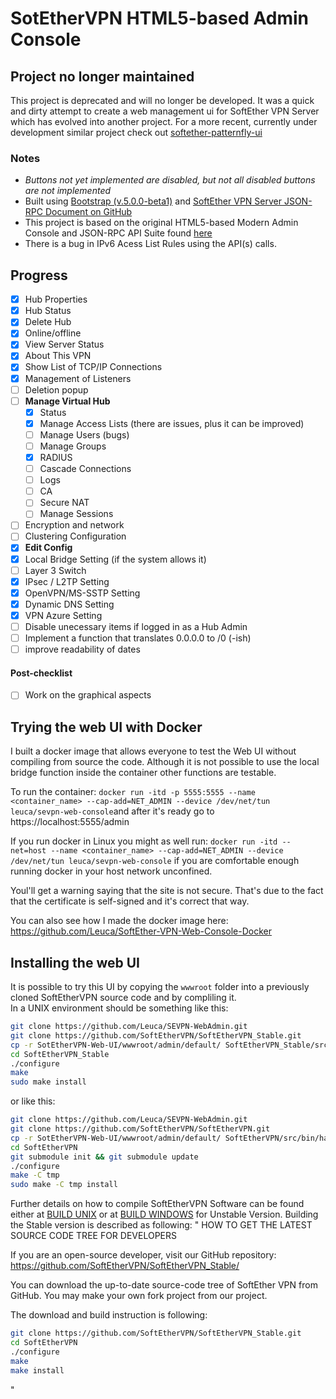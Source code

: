 # SotEtherVPN HTML5-based Admin Console
## Project no longer maintained
This project is deprecated and will no longer be developed. It was a quick and dirty attempt to create a web management ui for SoftEther VPN Server which has evolved into another project.
For a more recent, currently under development similar project check out [softether-patternfly-ui](https://github.com/Leuca/softether-patternfly-ui)
### Notes
  - *Buttons not yet implemented are disabled, but not all disabled buttons are not implemented*
  - Built using [Bootstrap (v.5.0.0-beta1)](https://github.com/twbs/bootstrap) and [SoftEther VPN Server JSON-RPC Document on GitHub](https://github.com/SoftEtherVPN/SoftEtherVPN/tree/master/developer_tools/vpnserver-jsonrpc-clients/)
  - This project is based on the original HTML5-based Modern Admin Console and JSON-RPC API Suite found [here](https://github.com/SoftEtherVPN/SoftEtherVPN/tree/master/src/bin/hamcore/wwwroot/admin)
  - There is a bug in IPv6 Acess List Rules using the API(s) calls.
## Progress
  - [x] Hub Properties
  - [x] Hub Status
  - [x] Delete Hub
  - [x] Online/offline
  - [x] View Server Status
  - [x] About This VPN
  - [x] Show List of TCP/IP Connections
  - [x] Management of Listeners
  - [ ] Deletion popup
  - [ ] **Manage Virtual Hub**
    - [x] Status
    - [x] Manage Access Lists (there are issues, plus it can be improved)
    - [ ] Manage Users (bugs)
    - [ ] Manage Groups
    - [x] RADIUS
    - [ ] Cascade Connections
    - [ ] Logs
    - [ ] CA
    - [ ] Secure NAT
    - [ ] Manage Sessions
  - [ ] Encryption and network
  - [ ] Clustering Configuration
  - [x] **Edit Config**
  - [x] Local Bridge Setting (if the system allows it)
  - [ ] Layer 3 Switch
  - [x] IPsec / L2TP Setting
  - [x] OpenVPN/MS-SSTP Setting
  - [x] Dynamic DNS Setting
  - [x] VPN Azure Setting
  - [ ] Disable unecessary items if logged in as a Hub Admin
  - [ ] Implement a function that translates 0.0.0.0 to /0 (-ish)
  - [ ] improve readability of dates
#### Post-checklist
  - [ ] Work on the graphical aspects
## Trying the web UI with Docker
I built a docker image that allows everyone to test the Web UI without compiling from source the code. Although it is not possible to use the local bridge function inside the container other functions are testable.

To run the container: ```docker run -itd -p 5555:5555 --name <container_name> --cap-add=NET_ADMIN --device /dev/net/tun leuca/sevpn-web-console```and after it's ready go to https://localhost:5555/admin

If you run docker in Linux you might as well run: ```docker run -itd --net=host --name <container_name> --cap-add=NET_ADMIN --device /dev/net/tun leuca/sevpn-web-console``` if you are comfortable enough running docker in your host network unconfined.

Youl'll get a warning saying that the site is not secure. That's due to the fact that the certificate is self-signed and it's correct that way.

You can also see how I made the docker image here: https://github.com/Leuca/SoftEther-VPN-Web-Console-Docker
## Installing the web UI
It is possible to try this UI by copying the ```wwwroot``` folder into a previously cloned SoftEtherVPN source code and by compliling it.<br>
In a UNIX environment should be something like this:
```bash
git clone https://github.com/Leuca/SEVPN-WebAdmin.git
git clone https://github.com/SoftEtherVPN/SoftEtherVPN_Stable.git
cp -r SotEtherVPN-Web-UI/wwwroot/admin/default/ SoftEtherVPN_Stable/src/bin/hamcore/wwwroot/admin
cd SoftEtherVPN_Stable
./configure
make
sudo make install
```

or like this:

```bash
git clone https://github.com/Leuca/SEVPN-WebAdmin.git
git clone https://github.com/SoftEtherVPN/SoftEtherVPN.git
cp -r SotEtherVPN-Web-UI/wwwroot/admin/default/ SoftEtherVPN/src/bin/hamcore/wwwroot/admin
cd SoftEtherVPN
git submodule init && git submodule update
./configure
make -C tmp
sudo make -C tmp install
```
Further details on how to compile SoftEtherVPN Software can be found either at [BUILD UNIX](https://github.com/SoftEtherVPN/SoftEtherVPN/blob/master/src/BUILD_UNIX.md) or at [BUILD WINDOWS](https://github.com/SoftEtherVPN/SoftEtherVPN/blob/master/src/BUILD_WINDOWS.md) for Unstable Version.
Building the Stable version is described as following:
"
HOW TO GET THE LATEST SOURCE CODE TREE FOR DEVELOPERS

If you are an open-source developer, visit our GitHub repository:
https://github.com/SoftEtherVPN/SoftEtherVPN_Stable/

You can download the up-to-date source-code tree of SoftEther VPN
from GitHub. You may make your own fork project from our project.

The download and build instruction is following:
```bash
git clone https://github.com/SoftEtherVPN/SoftEtherVPN_Stable.git
cd SoftEtherVPN
./configure
make
make install
```
"
